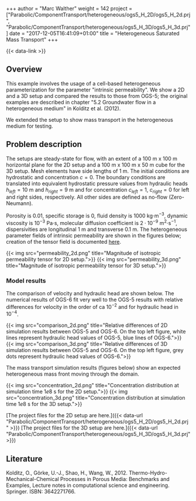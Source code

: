 +++
author = "Marc Walther"
weight = 142
project = ["Parabolic/ComponentTransport/heterogeneous/ogs5_H_2D/ogs5_H_2d.prj", "Parabolic/ComponentTransport/heterogeneous/ogs5_H_3D/ogs5_H_3d.prj"]
date = "2017-12-05T16:41:09+01:00"
title = "Heterogeneous Saturated Mass Transport"
+++

{{< data-link >}}

## Overview

This example involves the usage of a cell-based heterogeneous parameterization for the parameter "intrinsic permeability". We show a 2D and a 3D setup and compared the results to those from OGS-5; the original examples are described in chapter "5.2 Groundwater flow in a heterogeneous medium" in Kolditz et al. (2012).

We extended the setup to show mass transport in the heterogeneous medium for testing.

## Problem description

The setups are steady-state for flow, with an extent of a $100$ m x $100$ m horizontal plane for the 2D setup and a $100$ m x $100$ m x $50$ m cube for the 3D setup. Mesh elements have side lengths of $1$ m. The initial conditions are hydrostatic and concentration $c=0$. The boundary conditions are translated into equivalent hydrostatic pressure values from hydraulic heads $h_{left}=10$ m and $h_{right}=9$ m and for concentration $c_{left}=1$, $c_{right}=0$ for left and right sides, respectively. All other sides are defined as no-flow (Zero-Neumann).

Porosity is $0.01$, specific storage is $0$, fluid density is $1000$ kg$\cdot$m$^{-3}$, dynamic viscosity is $10^{-3}$ Pa$\cdot$s, molecular diffusion coefficient is $2\cdot 10^{-9}$ m$^2\cdot$s$^{-1}$, dispersivities are longitudinal $1$ m and transverse $0.1$ m. The heterogeneous parameter fields of intrinsic permeability are shown in the figures below; creation of the tensor field is documented [here](https://github.com/ufz/ogs-utils/tree/master/post/merge-scalar-data-arrays).

{{< img src="permeability_2d.png" title="Magnitude of isotropic permeability tensor for 2D setup.">}}
{{< img src="permeability_3d.png" title="Magnitude of isotropic permeability tensor for 3D setup.">}}

### Model results

The comparison of velocity and hydraulic head are shown below. The numerical results of OGS-6 fit very well to the OGS-5 results with relative differences for velocity in the order of ca $10^{-2}$ and for hydraulic head in $10^{-4}$.

{{< img src="comparison_2d.png" title="Relative differences of 2D simulation results between OGS-5 and OGS-6. On the top left figure, white lines represent hydraulic head values of OGS-5, blue lines of OGS-6.">}}
{{< img src="comparison_3d.png" title="Relative differences of 3D simulation results between OGS-5 and OGS-6. On the top left figure, grey dots represent hydraulic head values of OGS-6.">}}

The mass transport simulation results (figures below) show an expected heterogeneous mass front moving through the domain.

{{< img src="concentration_2d.png" title="Concentration distribution at simulation time $1e8$ s for the 2D setup.">}}
{{< img src="concentration_3d.png" title="Concentration distribution at simulation time $1e8$ s for the 3D setup.">}}

[The project files for the 2D setup are here.]({{< data-url "Parabolic/ComponentTransport/heterogeneous/ogs5_H_2D/ogs5_H_2d.prj" >}})
[The project files for the 3D setup are here.]({{< data-url "Parabolic/ComponentTransport/heterogeneous/ogs5_H_3D/ogs5_H_3d.prj" >}})

## Literature

Kolditz, O., Görke, U.-J., Shao, H., Wang, W., 2012. Thermo-Hydro-Mechanical-Chemical Processes in Porous Media: Benchmarks and Examples, Lecture notes in computational science and engineering. Springer. ISBN: 3642271766.
